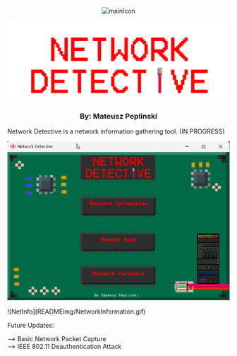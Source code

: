 

<p align="center">
  <img width="75" src="resources/Network-Detective-icon.ico" alt="mainIcon">
</p>

<p align="center"><img width="500" src="resources/mainMenu/mainMenuTitle.png" alt="mainTitle"> 

<h3 align="center">By: Mateusz Peplinski</h3>


Network Detective is a network information gathering tool. (IN PROGRESS)

![MainWindow](READMEimg/Capture.PNG)
</br>
<p align="left">
![NetInfo](READMEimg/NetworkInformation.gif)
</p>
Future Updates:

--> Basic Network Packet Capture  
--> IEEE 802.11 Deauthentication Attack
